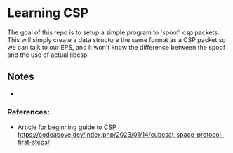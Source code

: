 # Learning CSP

The goal of this repo is to setup a simple program to 'spoof' csp packets. This will simply create a data structure the same format as a CSP packet so we can talk to our EPS, and it won't know the difference between the spoof and the use of actual libcsp.

## Notes

- 

### References:

- Article for beginning guide to CSP 
https://codeabove.dev/index.php/2023/01/14/cubesat-space-protocol-first-steps/
